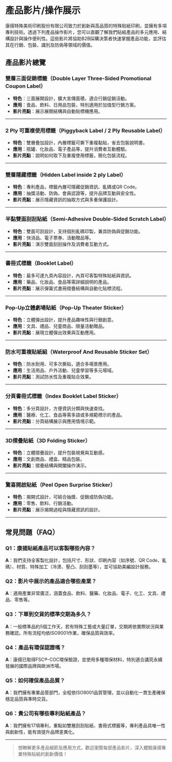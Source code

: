 # 產品影片/操作展示

康揚特殊美術印刷股份有限公司致力於創新與高品質的特殊貼紙印刷，並擁有多項專利技術。透過下列產品操作影片，您可以直觀了解我們貼紙產品的多元應用、結構設計與操作便利性。這些影片將協助B2B採購決策者快速掌握產品功能，並評估其在行銷、包裝、識別及防偽等領域的價值。

## 產品影片總覽

### 雙層三面促銷標籤（Double Layer Three-Sided Promotional Coupon Label）
- **特色**：三面展開設計，擴大宣傳面積，適合行銷促銷活動。
- **應用**：食品、飲料、日用品包裝，特別適用於加值型行銷方案。
- **影片亮點**：展示展開結構與自動貼標機應用。

---

### 2 Ply 可重複使用標籤（Piggyback Label / 2 Ply Reusable Label）
- **特色**：雙層疊加設計，內層標籤可撕下重複黏貼，省去包裝說明書。
- **應用**：瓶罐、化妝品、電子產品等，提升消費者互動體驗。
- **影片亮點**：說明如何取下及重複使用標籤，簡化包裝流程。

---

### 雙層隱藏標籤（Hidden Label inside 2 ply Label）
- **特色**：專利產品，標籤內層可隱藏促銷資訊、亂碼或QR Code。
- **應用**：抽獎活動、防偽、會員認證等，提升品牌互動與安全性。
- **影片亮點**：展示隱藏資訊的抽取方式與多重保護設計。

---

### 半黏雙面刮刮貼紙（Semi-Adhesive Double-Sided Scratch Label）
- **特色**：雙面可刮設計，支持個別亂碼印製，兼具防偽與促銷功能。
- **應用**：快消品、電子票券、活動贈品等。
- **影片亮點**：演示雙面刮刮操作及消費者互動方式。

---

### 書冊式標籤（Booklet Label）
- **特色**：最多可達九頁內容設計，內頁可客製特殊貼紙與資訊。
- **應用**：藥品、化妝品、食品等需詳細說明的產品。
- **影片亮點**：展示彈簧式書冊摺疊結構與自動化貼標流程。

---

### Pop-Up立體劇場貼紙（Pop-Up Theater Sticker）
- **特色**：立體彈出設計，提升產品趣味性與行銷創意。
- **應用**：文具、禮品、兒童商品、限量活動贈品。
- **影片亮點**：展現立體彈出效果與互動應用。

---

### 防水可重複貼紙組（Waterproof And Reusable Sticker Set）
- **特色**：防水耐用、可多次撕貼，適合多場景應用。
- **應用**：生活用品、戶外活動、兒童學習等多元場域。
- **影片亮點**：測試防水性及重複貼合效果。

---

### 分頁書冊式標籤（Index Booklet Label Sticker）
- **特色**：多分頁設計，方便資訊分類與快速查找。
- **應用**：醫療、化工、食品等需多語或多規範標示的產品。
- **影片亮點**：分頁結構展示與應用情境示範。

---

### 3D摺疊貼紙（3D Folding Sticker）
- **特色**：立體摺疊設計，提升包裝視覺與互動感。
- **應用**：文創商品、禮盒、精品包裝。
- **影片亮點**：摺疊結構與開闔操作演示。

---

### 驚喜開啟貼紙（Peel Open Surprise Sticker）
- **特色**：揭開式設計，可結合抽獎、促銷或防偽功能。
- **應用**：零售、飲料、行銷活動。
- **影片亮點**：展示揭開過程與隱藏資訊的設計。

---

## 常見問題（FAQ）

### Q1：康揚貼紙產品可以客製哪些內容？
**A**：我們支持全客製化設計，包括尺寸、形狀、印刷內容（如序號、QR Code、亂碼）、材質、特殊加工（冷燙、壓凸、刮刮墨等），並可協助美編設計服務。

### Q2：影片中展示的產品適合哪些產業？
**A**：適用產業非常廣泛，涵蓋食品、飲料、醫藥、化妝品、電子、化工、文具、禮品、零售等。

### Q3：下單到交貨的標準交期為多久？
**A**：一般標準品約5個工作天，若有特殊工藝或大量訂單，交期將依實際狀況與業務確認。所有流程均依ISO9001作業，確保品質與效率。

### Q4：產品有環保認證嗎？
**A**：康揚已取得FSC®-COC環保驗證，並使用多種環保材料，特別適合講究永續發展的國際品牌與歐洲市場。

### Q5：如何確保產品品質？
**A**：我們擁有專業品管部門，全程依ISO9001品質管理，並以自動化一貫生產確保穩定品質與準時交貨。

### Q6：貴公司有哪些專利貼紙產品？
**A**：我們擁有17項專利，重點如雙層刮刮貼紙、書冊式標籤等，專利產品具唯一性與創新性，能有效提升品牌差異化。

---

> 想瞭解更多產品細節及應用方式，歡迎瀏覽每部產品影片，深入體驗康揚專業特殊貼紙的創新價值！